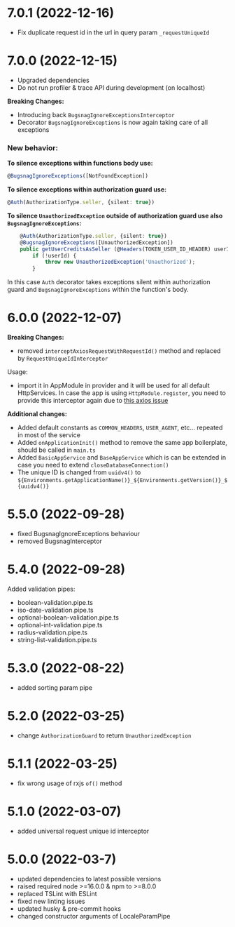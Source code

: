 <a name="7.0.1"></a>
# 7.0.1 (2022-12-16)
- Fix duplicate request id in the url in query param `_requestUniqueId`

<a name="7.0.0"></a>
# 7.0.0 (2022-12-15)
- Upgraded dependencies
- Do not run profiler & trace API during development (on localhost)

**Breaking Changes:**
- Introducing back `BugsnagIgnoreExceptionsInterceptor`
- Decorator `BugsnagIgnoreExceptions` is now again taking care of all exceptions

### New behavior:
**To silence exceptions within functions body use:**
```typescript
@BugsnagIgnoreExceptions([NotFoundException])
```

**To silence exceptions within authorization guard use:**
```typescript
@Auth(AuthorizationType.seller, {silent: true})
```

**To silence `UnauthorizedException` outside of authorization guard use also `BugsnagIgnoreExceptions`:**
```typescript
    @Auth(AuthorizationType.seller, {silent: true})
    @BugsnagIgnoreExceptions([UnauthorizedException])
    public getUserCreditsAsSeller (@Headers(TOKEN_USER_ID_HEADER) userId?: string): Promise<Credit> {
        if (!userId) {
            throw new UnauthorizedException('Unauthorized');
        }
```
In this case `Auth` decorator takes exceptions silent within authorization guard and `BugsnagIgnoreExceptions` within the function's body.

<a name="6.0.0"></a>
# 6.0.0 (2022-12-07)
**Breaking Changes:**
- removed `interceptAxiosRequestWithRequestId()` method and replaced by `RequestUniqueIdInterceptor`

Usage:
- import it in AppModule in provider and it will be used for all default HttpServices. In case the app is using `HttpModule.register`, you need to provide this interceptor again due to [this axios issue](https://github.com/axios/axios/issues/4938)

**Additional changes:**
- Added default constants as `COMMON_HEADERS`, `USER_AGENT`, etc... repeated in most of the service
- Added `onApplicationInit()` method to remove the same app boilerplate, should be called in `main.ts`
- Added `BasicAppService` and `BaseAppService` which is can be extended in case you need to extend `closeDatabaseConnection()`
- The unique ID is changed from `uuidv4()` to `${Environments.getApplicationName()}_${Environments.getVersion()}_${uuidv4()}`


<a name="5.5.0"></a>
# 5.5.0 (2022-09-28)
- fixed BugsnagIgnoreExceptions behaviour
- removed BugsnagInterceptor

<a name="5.4.0"></a>
# 5.4.0 (2022-09-28)
Added validation pipes:
- boolean-validation.pipe.ts
- iso-date-validation.pipe.ts
- optional-boolean-validation.pipe.ts
- optional-int-validation.pipe.ts
- radius-validation.pipe.ts
- string-list-validation.pipe.ts

<a name="5.3.0"></a>
# 5.3.0 (2022-08-22)
- added sorting param pipe

<a name="5.2.0"></a>
# 5.2.0 (2022-03-25)
- change `AuthorizationGuard` to return `UnauthorizedException`

<a name="5.1.1"></a>
# 5.1.1 (2022-03-25)
- fix wrong usage of rxjs `of()` method

<a name="5.1.0"></a>
# 5.1.0 (2022-03-07)
- added universal request unique id interceptor

<a name="5.0.0"></a>
# 5.0.0 (2022-03-7)
- updated dependencies to latest possible versions
- raised required node >=16.0.0 & npm to >=8.0.0
- replaced TSLint with ESLint
- fixed new linting issues
- updated husky & pre-commit hooks
- changed constructor arguments of LocaleParamPipe
